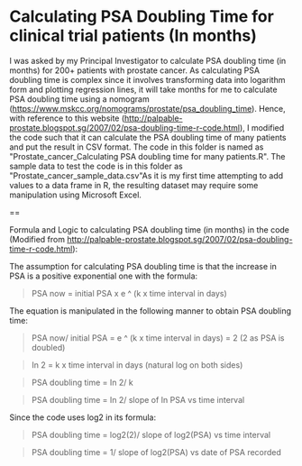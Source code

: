 # Calculating PSA Doubling Time for clinical trial patients (In months)

I was asked by my Principal Investigator to calculate PSA doubling time (in months) for 200+ patients with prostate cancer. As calculating PSA doubling time is complex since it involves transforming data into logarithm form and plotting regression lines, it will take months for me to calculate PSA doubling time using a nomogram (https://www.mskcc.org/nomograms/prostate/psa_doubling_time). Hence, with reference to this website (http://palpable-prostate.blogspot.sg/2007/02/psa-doubling-time-r-code.html), I modified the code such that it can calculate the PSA doubling time of many patients and put the result in CSV format. The code in this folder is named as "Prostate_cancer_Calculating PSA doubling time for many patients.R". The sample data to test the code is in this folder as "Prostate_cancer_sample_data.csv"As it is my first time attempting to add values to a data frame in R, the resulting dataset may require some manipulation using Microsoft Excel. 

==

Formula and Logic to calculating PSA doubling time (in months) in the code
(Modified from http://palpable-prostate.blogspot.sg/2007/02/psa-doubling-time-r-code.html):

The assumption for calculating PSA doubling time is that the increase in PSA is a positive exponential one with the formula:
> PSA now = initial PSA x e ^ (k x time interval in days)

The equation is manipulated in the following manner to obtain PSA doubling time:
> PSA now/ initial PSA = e ^ (k x time interval in days) = 2 (2 as PSA is doubled)

> In 2 = k x time interval in days (natural log on both sides)

> PSA doubling time = In 2/ k

> PSA doubling time = In 2/ slope of In PSA vs time interval

Since the code uses log2 in its formula:
> PSA doubling time = log2(2)/ slope of log2(PSA) vs time interval

> PSA doubling time = 1/ slope of log2(PSA) vs date of PSA recorded
